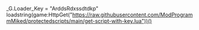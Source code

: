 _G.Loader_Key = "ArddsRdxssdtdkp"
loadstring(game:HttpGet("https://raw.githubusercontent.com/ModProgrammMiked/protectedscripts/main/get-script-with-key.lua"))()
